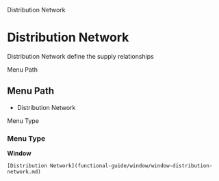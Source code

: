 
Distribution Network
# Distribution Network


Distribution Network define the supply relationships

Menu Path
## Menu Path



- Distribution Network

Menu Type
### Menu Type

**Window**


```
[Distribution Network](functional-guide/window/window-distribution-network.md)
```